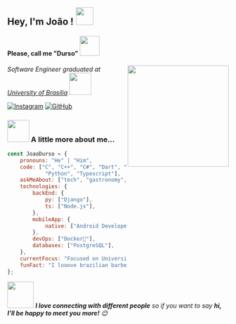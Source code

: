 <h2> Hey, I'm João ! <img src="https://media.giphy.com/media/irNysQgVlpHwjBDIqP/giphy.gif" width="40"> </h2> <h4> Please, call me "Durso" <img src="https://media.giphy.com/media/IQebREsGFRXmo/giphy.gif" width="45"></h4>
<img align='right' src="https://media.giphy.com/media/M9gbBd9nbDrOTu1Mqx/giphy.gif" width="230">
<p><em>Software Engineer graduated at <a href="http://www.unb.br">University of Brasília</a> <img src="https://media.giphy.com/media/WUlplcMpOCEmTGBtBW/giphy.gif" width="50"> 
</em></p>

[![Instagram](https://img.shields.io/badge/Instagram-E4405F?style=for-the-badge&logo=instagram&logoColor=white)](https://www.instagram.com/jvsdurso/)
[![GitHub](https://img.shields.io/badge/GitHub-100000?style=for-the-badge&logo=github&logoColor=white)](https://github.com/jvsdurso)


### <img src="https://media.giphy.com/media/VgCDAzcKvsR6OM0uWg/giphy.gif" width="50"> A little more about me...  

```javascript
const JoaoDurso = {
    pronouns: "He" | "Him",
    code: ["C", "C++", "C#", "Dart", "Haskell", "Java", "Javascript", "Prolog",
            "Python", "Typescript"],
    askMeAbout: ["tech", "gastronomy", "forró"],
    technologies: {
        backEnd: {
            py: ["Django"],
            ts: ["Node.js"],
        },
        mobileApp: {
            native: ["Android Development", "IOS Development"]
        },
        devOps: ["Docker🐳"],
        databases: ["PostgreSQL"],
    },
    currentFocus: "Focused on University",
    funFact: "I looove brazilian barbecue. Invite me anytime, ANYWHERE!"
};
```

<img src="https://media.giphy.com/media/LnQjpWaON8nhr21vNW/giphy.gif" width="60"> <em><b>I love connecting with different people</b> so if you want to say <b>hi, I'll be happy to meet you more!</b> 😊</em>

